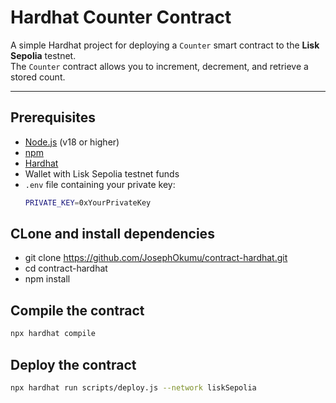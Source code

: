 # Hardhat Counter Contract

A simple Hardhat project for deploying a `Counter` smart contract to the **Lisk Sepolia** testnet.  
The `Counter` contract allows you to increment, decrement, and retrieve a stored count.

---

## Prerequisites

- [Node.js](https://nodejs.org/) (v18 or higher)
- [npm](https://www.npmjs.com/)
- [Hardhat](https://hardhat.org/)
- Wallet with Lisk Sepolia testnet funds
- `.env` file containing your private key:
  ```bash
  PRIVATE_KEY=0xYourPrivateKey

## CLone and install dependencies

- git clone https://github.com/JosephOkumu/contract-hardhat.git
- cd contract-hardhat
- npm install

## Compile the contract
```bash
npx hardhat compile
```
## Deploy the contract

```bash
npx hardhat run scripts/deploy.js --network liskSepolia
```
